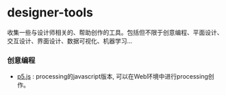 # designer-tools

收集一些与设计师相关的、帮助创作的工具。包括但不限于创意编程、平面设计、交互设计、界面设计、数据可视化、机器学习...



###  创意编程

- [p5.js](https://github.com/processing/p5.js) : processing的javascript版本, 可以在Web环境中进行processing创作。
